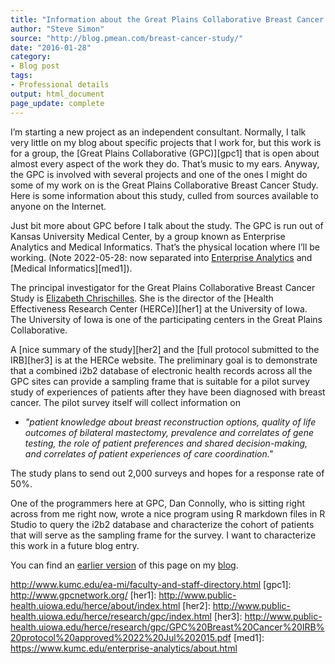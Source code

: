 ```yaml
---
title: "Information about the Great Plains Collaborative Breast Cancer Study"
author: "Steve Simon"
source: "http://blog.pmean.com/breast-cancer-study/"
date: "2016-01-28"
category: 
- Blog post
tags:
- Professional details
output: html_document
page_update: complete
---
```


I’m starting a new project as an independent consultant. Normally, I talk very little on my blog about specific projects that I work for, but this work is for a group, the [Great Plains Collaborative (GPC)][gpc1] that is open about almost every aspect of the work they do. That’s music to my ears. Anyway, the GPC is involved with several projects and one of the ones I might do some of my work on is the Great Plains Collaborative Breast Cancer Study. Here is some information about this study, culled from sources available to anyone on the Internet.

<!---More--->

Just bit more about GPC before I talk about the study. The GPC is run out of Kansas University Medical Center, by a group known as Enterprise Analytics and Medical Informatics. That’s the physical location where I’ll be working.  (Note 2022-05-28: now separated into [Enterprise Analytics][ent1] and [Medical Informatics][med1]). 

The principal investigator for the Great Plains Collaborative Breast Cancer Study is [Elizabeth Chrischilles][chr1]. She is the director of the [Health Effectiveness Research Center (HERCe)][her1] at the University of Iowa. The University of Iowa is one of the participating centers in the Great Plains Collaborative.

A [nice summary of the study][her2] and the [full protocol submitted to the IRB][her3] is at the HERCe website. The preliminary goal is to demonstrate that a combined i2b2 database of electronic health records across all the GPC sites can provide a sampling frame that is suitable for a pilot survey study of experiences of patients after they have been diagnosed with breast cancer. The pilot survey itself will collect information on

+ *"patient knowledge about breast reconstruction options, quality of life outcomes of bilateral mastectomy, prevalence and correlates of gene testing, the role of patient preferences and shared decision-making, and correlates of patient experiences of care coordination."*

The study plans to send out 2,000 surveys and hopes for a response rate of 50%.

One of the programmers here at GPC, Dan Connolly, who is sitting right across from me right now, wrote a nice program using R markdown files in R Studio to query the i2b2 database and characterize the cohort of patients that will serve as the sampling frame for the survey. I want to characterize this work in a future blog entry.

You can find an [earlier version][sim1] of this page on my [blog][sim2].

[sim1]: http://blog.pmean.com/breast-cancer-study/
[sim2]: http://blog.pmean.com

[chr1]: http://www.public-health.uiowa.edu/people/elizabeth-chrischilles/
[ent1]: https://www.kumc.edu/enterprise-analytics/about.html
http://www.kumc.edu/ea-mi/faculty-and-staff-directory.html
[gpc1]: http://www.gpcnetwork.org/
[her1]: http://www.public-health.uiowa.edu/herce/about/index.html
[her2]: http://www.public-health.uiowa.edu/herce/research/gpc/index.html
[her3]: http://www.public-health.uiowa.edu/herce/research/gpc/GPC%20Breast%20Cancer%20IRB%20protocol%20approved%2022%20Jul%202015.pdf
[med1]: https://www.kumc.edu/enterprise-analytics/about.html